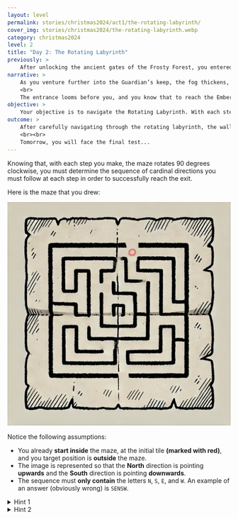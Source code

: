 ```yaml
---
layout: level
permalink: stories/christmas2024/act1/the-rotating-labyrinth/
cover_img: stories/christmas2024/the-rotating-labyrinth.webp
category: christmas2024
level: 2
title: "Day 2: The Rotating Labyrinth"
previously: >
    After unlocking the ancient gates of the Frosty Forest, you entered the Guardian’s domain — a land now gripped by an unnatural chill.
narrative: >
    As you venture further into the Guardian’s keep, the fog thickens, and you find yourself standing before a massive structure made entirely of ice — the Rotating Labyrinth. People speak of this labyrinth as ever-shifting, a living maze that defends the path to the Ember of Warmth. Each step you take causes the walls to twist and the corridors to rotate, disorienting even the bravest of souls. To prepare for the challenge, you begin drawing the maze on a piece of paper, hoping to better navigate its twists and turns.
    <br>
    The entrance looms before you, and you know that to reach the Ember, you must outwit the labyrinth’s magic. But beware, for every move you make will cause the maze to rotate, shifting the very ground beneath your feet. The journey ahead requires both cleverness and precision.
objective: >
    Your objective is to navigate the Rotating Labyrinth. With each step, the maze rotates 90 degrees clockwise. Solve the maze and plan your steps carefully to reach the exit and continue your quest to reignite the Ember of Warmth.
outcome: >
    After carefully navigating through the rotating labyrinth, the walls cease their movement, and you find the exit. The cold has deepened, but a distant light calls you onward. The Ember of Warmth is near, yet the Guardian's final trial awaits.
    <br><br>
    Tomorrow, you will face the final test...
---
```


Knowing that, with each step you make, the maze rotates 90 degrees clockwise, you must determine the sequence of cardinal directions you must follow at each step in order to successfully reach the exit.

Here is the maze that you drew:

<div><img class="challenge-img" src="/assets/img/stories/christmas2024/rotating-labyrinth-sketch.webp"></div>

Notice the following assumptions:
- You already **start inside** the maze, at the initial tile **(marked with red)**, and you target position is **outside** the maze.
- The image is represented so that the **North** direction is pointing **upwards** and the **South** direction is pointing **downwards**.
- The sequence must **only contain** the letters `N`, `S`, `E`, and `W`. An example of an answer (obviously wrong) is `SENSW`.

<details>
 <summary>Hint 1</summary>
 The simplest (yet most time-consuming) approach is to determine the path <b>dynamically</b>, by rotating the maze each time you make a move. But there is a clever way to solve it...
</details>

<details>
 <summary>Hint 2</summary>
 The second approach consists in determining the path <b>statically</b>, by solving the path while ignoring the rotations. After that, you only need to rotate each step according to its position in the sequence. For example, the second step should be rotated by 90 degrees, the third by 180 degrees, and so on.
</details>